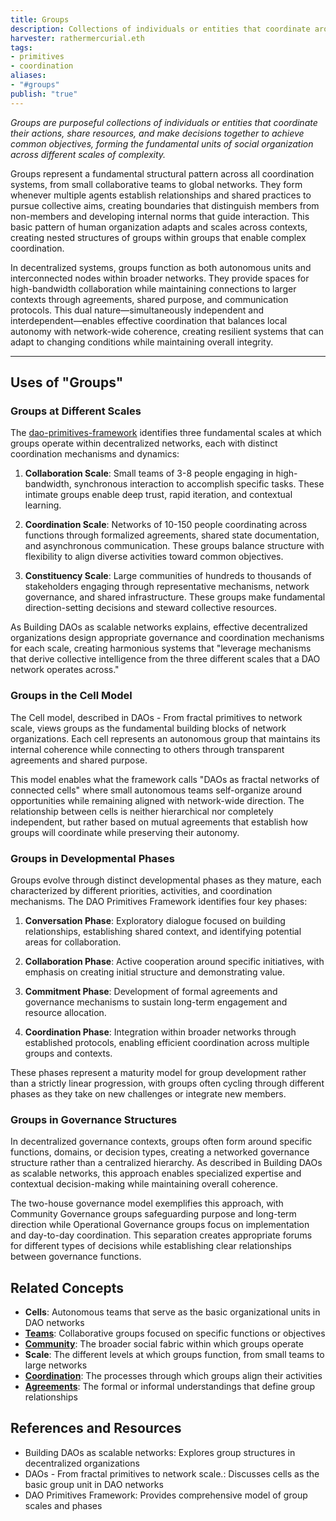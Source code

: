 ```yaml
---
title: Groups
description: Collections of individuals or entities that coordinate around shared purpose, practices, and activities across different scales within decentralized networks
harvester: rathermercurial.eth
tags:
- primitives
- coordination
aliases:
- "#groups"
publish: "true"
---
```


_Groups are purposeful collections of individuals or entities that coordinate their actions, share resources, and make decisions together to achieve common objectives, forming the fundamental units of social organization across different scales of complexity._

Groups represent a fundamental structural pattern across all coordination systems, from small collaborative teams to global networks. They form whenever multiple agents establish relationships and shared practices to pursue collective aims, creating boundaries that distinguish members from non-members and developing internal norms that guide interaction. This basic pattern of human organization adapts and scales across contexts, creating nested structures of groups within groups that enable complex coordination.

In decentralized systems, groups function as both autonomous units and interconnected nodes within broader networks. They provide spaces for high-bandwidth collaboration while maintaining connections to larger contexts through agreements, shared purpose, and communication protocols. This dual nature—simultaneously independent and interdependent—enables effective coordination that balances local autonomy with network-wide coherence, creating resilient systems that can adapt to changing conditions while maintaining overall integrity.

---

## Uses of "Groups"

### Groups at Different Scales

The [dao-primitives-framework](/artifacts/guides/dao-primitives-framework/dao-primitives-framework.md) identifies three fundamental scales at which groups operate within decentralized networks, each with distinct coordination mechanisms and dynamics:

1. **Collaboration Scale**: Small teams of 3-8 people engaging in high-bandwidth, synchronous interaction to accomplish specific tasks. These intimate groups enable deep trust, rapid iteration, and contextual learning.
    
2. **Coordination Scale**: Networks of 10-150 people coordinating across functions through formalized agreements, shared state documentation, and asynchronous communication. These groups balance structure with flexibility to align diverse activities toward common objectives.
    
3. **Constituency Scale**: Large communities of hundreds to thousands of stakeholders engaging through representative mechanisms, network governance, and shared infrastructure. These groups make fundamental direction-setting decisions and steward collective resources.
    

As Building DAOs as scalable networks explains, effective decentralized organizations design appropriate governance and coordination mechanisms for each scale, creating harmonious systems that "leverage mechanisms that derive collective intelligence from the three different scales that a DAO network operates across."

### Groups in the Cell Model

The Cell model, described in DAOs - From fractal primitives to network scale, views groups as the fundamental building blocks of network organizations. Each cell represents an autonomous group that maintains its internal coherence while connecting to others through transparent agreements and shared purpose.

This model enables what the framework calls "DAOs as fractal networks of connected cells" where small autonomous teams self-organize around opportunities while remaining aligned with network-wide direction. The relationship between cells is neither hierarchical nor completely independent, but rather based on mutual agreements that establish how groups will coordinate while preserving their autonomy.

### Groups in Developmental Phases

Groups evolve through distinct developmental phases as they mature, each characterized by different priorities, activities, and coordination mechanisms. The DAO Primitives Framework identifies four key phases:

1. **Conversation Phase**: Exploratory dialogue focused on building relationships, establishing shared context, and identifying potential areas for collaboration.
    
2. **Collaboration Phase**: Active cooperation around specific initiatives, with emphasis on creating initial structure and demonstrating value.
    
3. **Commitment Phase**: Development of formal agreements and governance mechanisms to sustain long-term engagement and resource allocation.
    
4. **Coordination Phase**: Integration within broader networks through established protocols, enabling efficient coordination across multiple groups and contexts.
    

These phases represent a maturity model for group development rather than a strictly linear progression, with groups often cycling through different phases as they take on new challenges or integrate new members.

### Groups in Governance Structures

In decentralized governance contexts, groups often form around specific functions, domains, or decision types, creating a networked governance structure rather than a centralized hierarchy. As described in Building DAOs as scalable networks, this approach enables specialized expertise and contextual decision-making while maintaining overall coherence.

The two-house governance model exemplifies this approach, with Community Governance groups safeguarding purpose and long-term direction while Operational Governance groups focus on implementation and day-to-day coordination. This separation creates appropriate forums for different types of decisions while establishing clear relationships between governance functions.

## Related Concepts

- **Cells**: Autonomous teams that serve as the basic organizational units in DAO networks
- **[Teams](/tags/teams.md)**: Collaborative groups focused on specific functions or objectives
- **[Community](/tags/community.md)**: The broader social fabric within which groups operate
- **Scale**: The different levels at which groups function, from small teams to large networks
- **[Coordination](/tags/coordination.md)**: The processes through which groups align their activities
- **[Agreements](/tags/agreements.md)**: The formal or informal understandings that define group relationships

## References and Resources

- Building DAOs as scalable networks: Explores group structures in decentralized organizations
- DAOs - From fractal primitives to network scale.: Discusses cells as the basic group unit in DAO networks
- DAO Primitives Framework: Provides comprehensive model of group scales and phases
